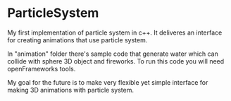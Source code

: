 # ParticleSystem
My first implementation of particle system in c++. It deliveres an interface for creating animations
that use particle system.

In "animation" folder there's sample code that generate water which can collide with sphere 3D object
and fireworks. To run this code you will need openFrameworks tools.

My goal for the future is to make very flexible yet simple interface for making 3D animations with particle 
system.

